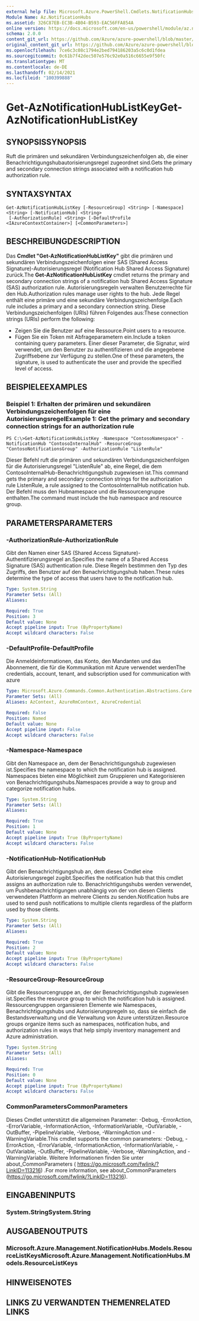 ```yaml
---
external help file: Microsoft.Azure.PowerShell.Cmdlets.NotificationHubs.dll-Help.xml
Module Name: Az.NotificationHubs
ms.assetid: 326C87EB-EC3B-4B04-B593-EAC56FFA854A
online version: https://docs.microsoft.com/en-us/powershell/module/az.notificationhubs/get-aznotificationhublistkey
schema: 2.0.0
content_git_url: https://github.com/Azure/azure-powershell/blob/master/src/NotificationHubs/NotificationHubs/help/Get-AzNotificationHubListKey.md
original_content_git_url: https://github.com/Azure/azure-powershell/blob/master/src/NotificationHubs/NotificationHubs/help/Get-AzNotificationHubListKey.md
ms.openlocfilehash: 7ce6c3c08c1794e2bed794186203a5c6c0d1fdea
ms.sourcegitcommit: 0c61b7f42dec507e576c92e0a516c6655e9f50fc
ms.translationtype: MT
ms.contentlocale: de-DE
ms.lasthandoff: 02/14/2021
ms.locfileid: "100399888"
---
```

# <span data-ttu-id="a20f6-101">Get-AzNotificationHubListKey</span><span class="sxs-lookup"><span data-stu-id="a20f6-101">Get-AzNotificationHubListKey</span></span>

## <span data-ttu-id="a20f6-102">SYNOPSIS</span><span class="sxs-lookup"><span data-stu-id="a20f6-102">SYNOPSIS</span></span>
<span data-ttu-id="a20f6-103">Ruft die primären und sekundären Verbindungszeichenfolgen ab, die einer Benachrichtigungshubautorisierungsregel zugeordnet sind.</span><span class="sxs-lookup"><span data-stu-id="a20f6-103">Gets the primary and secondary connection strings associated with a notification hub authorization rule.</span></span>

## <span data-ttu-id="a20f6-104">SYNTAX</span><span class="sxs-lookup"><span data-stu-id="a20f6-104">SYNTAX</span></span>

```
Get-AzNotificationHubListKey [-ResourceGroup] <String> [-Namespace] <String> [-NotificationHub] <String>
 [-AuthorizationRule] <String> [-DefaultProfile <IAzureContextContainer>] [<CommonParameters>]
```

## <span data-ttu-id="a20f6-105">BESCHREIBUNG</span><span class="sxs-lookup"><span data-stu-id="a20f6-105">DESCRIPTION</span></span>
<span data-ttu-id="a20f6-106">Das **Cmdlet "Get-AzNotificationHubListKey"** gibt die primären und sekundären Verbindungszeichenfolgen einer SAS (Shared Access Signature)-Autorisierungsregel (Notification Hub Shared Access Signature) zurück.</span><span class="sxs-lookup"><span data-stu-id="a20f6-106">The **Get-AzNotificationHubListKey** cmdlet returns the primary and secondary connection strings of a notification hub Shared Access Signature (SAS) authorization rule.</span></span>
<span data-ttu-id="a20f6-107">Autorisierungsregeln verwalten Benutzerrechte für den Hub.</span><span class="sxs-lookup"><span data-stu-id="a20f6-107">Authorization rules manage user rights to the hub.</span></span>
<span data-ttu-id="a20f6-108">Jede Regel enthält eine primäre und eine sekundäre Verbindungszeichenfolge.</span><span class="sxs-lookup"><span data-stu-id="a20f6-108">Each rule includes a primary and a secondary connection string.</span></span>
<span data-ttu-id="a20f6-109">Diese Verbindungszeichenfolgen (URIs) führen Folgendes aus:</span><span class="sxs-lookup"><span data-stu-id="a20f6-109">These connection strings (URIs) perform the following:</span></span>
- <span data-ttu-id="a20f6-110">Zeigen Sie die Benutzer auf eine Ressource.</span><span class="sxs-lookup"><span data-stu-id="a20f6-110">Point users to a resource.</span></span>
- <span data-ttu-id="a20f6-111">Fügen Sie ein Token mit Abfrageparametern ein.</span><span class="sxs-lookup"><span data-stu-id="a20f6-111">Include a token containing query parameters.</span></span>
<span data-ttu-id="a20f6-112">Einer dieser Parameter, die Signatur, wird verwendet, um den Benutzer zu authentifizieren und die angegebene Zugriffsebene zur Verfügung zu stellen.</span><span class="sxs-lookup"><span data-stu-id="a20f6-112">One of these parameters, the signature, is used to authenticate the user and provide the specified level of access.</span></span>

## <span data-ttu-id="a20f6-113">BEISPIELE</span><span class="sxs-lookup"><span data-stu-id="a20f6-113">EXAMPLES</span></span>

### <span data-ttu-id="a20f6-114">Beispiel 1: Erhalten der primären und sekundären Verbindungszeichenfolgen für eine Autorisierungsregel</span><span class="sxs-lookup"><span data-stu-id="a20f6-114">Example 1: Get the primary and secondary connection strings for an authorization rule</span></span>
```
PS C:\>Get-AzNotificationHubListKey -Namespace "ContosoNamespace" -NotificationHub "ContosoInternalHub" -ResourceGroup "ContosoNotificationsGroup" -AuthorizationRule "ListenRule"
```

<span data-ttu-id="a20f6-115">Dieser Befehl ruft die primären und sekundären Verbindungszeichenfolgen für die Autorisierungsregel "ListenRule" ab, eine Regel, die dem ContosoInternalHub-Benachrichtigungshub zugewiesen ist.</span><span class="sxs-lookup"><span data-stu-id="a20f6-115">This command gets the primary and secondary connection strings for the authorization rule ListenRule, a rule assigned to the ContosoInternalHub notification hub.</span></span>
<span data-ttu-id="a20f6-116">Der Befehl muss den Hubnamespace und die Ressourcengruppe enthalten.</span><span class="sxs-lookup"><span data-stu-id="a20f6-116">The command must include the hub namespace and resource group.</span></span>

## <span data-ttu-id="a20f6-117">PARAMETERS</span><span class="sxs-lookup"><span data-stu-id="a20f6-117">PARAMETERS</span></span>

### <span data-ttu-id="a20f6-118">-AuthorizationRule</span><span class="sxs-lookup"><span data-stu-id="a20f6-118">-AuthorizationRule</span></span>
<span data-ttu-id="a20f6-119">Gibt den Namen einer SAS (Shared Access Signature)-Authentifizierungsregel an.</span><span class="sxs-lookup"><span data-stu-id="a20f6-119">Specifies the name of a Shared Access Signature (SAS) authentication rule.</span></span>
<span data-ttu-id="a20f6-120">Diese Regeln bestimmen den Typ des Zugriffs, den Benutzer auf den Benachrichtigungshub haben.</span><span class="sxs-lookup"><span data-stu-id="a20f6-120">These rules determine the type of access that users have to the notification hub.</span></span>

```yaml
Type: System.String
Parameter Sets: (All)
Aliases:

Required: True
Position: 3
Default value: None
Accept pipeline input: True (ByPropertyName)
Accept wildcard characters: False
```

### <span data-ttu-id="a20f6-121">-DefaultProfile</span><span class="sxs-lookup"><span data-stu-id="a20f6-121">-DefaultProfile</span></span>
<span data-ttu-id="a20f6-122">Die Anmeldeinformationen, das Konto, den Mandanten und das Abonnement, die für die Kommunikation mit Azure verwendet werden</span><span class="sxs-lookup"><span data-stu-id="a20f6-122">The credentials, account, tenant, and subscription used for communication with azure</span></span>

```yaml
Type: Microsoft.Azure.Commands.Common.Authentication.Abstractions.Core.IAzureContextContainer
Parameter Sets: (All)
Aliases: AzContext, AzureRmContext, AzureCredential

Required: False
Position: Named
Default value: None
Accept pipeline input: False
Accept wildcard characters: False
```

### <span data-ttu-id="a20f6-123">-Namespace</span><span class="sxs-lookup"><span data-stu-id="a20f6-123">-Namespace</span></span>
<span data-ttu-id="a20f6-124">Gibt den Namespace an, dem der Benachrichtigungshub zugewiesen ist.</span><span class="sxs-lookup"><span data-stu-id="a20f6-124">Specifies the namespace to which the notification hub is assigned.</span></span>
<span data-ttu-id="a20f6-125">Namespaces bieten eine Möglichkeit zum Gruppieren und Kategorisieren von Benachrichtigungshubs.</span><span class="sxs-lookup"><span data-stu-id="a20f6-125">Namespaces provide a way to group and categorize notification hubs.</span></span>

```yaml
Type: System.String
Parameter Sets: (All)
Aliases:

Required: True
Position: 1
Default value: None
Accept pipeline input: True (ByPropertyName)
Accept wildcard characters: False
```

### <span data-ttu-id="a20f6-126">-NotificationHub</span><span class="sxs-lookup"><span data-stu-id="a20f6-126">-NotificationHub</span></span>
<span data-ttu-id="a20f6-127">Gibt den Benachrichtigungshub an, dem dieses Cmdlet eine Autorisierungsregel zugibt.</span><span class="sxs-lookup"><span data-stu-id="a20f6-127">Specifies the notification hub that this cmdlet assigns an authorization rule to.</span></span>
<span data-ttu-id="a20f6-128">Benachrichtigungshubs werden verwendet, um Pushbenachrichtigungen unabhängig von der von diesen Clients verwendeten Plattform an mehrere Clients zu senden.</span><span class="sxs-lookup"><span data-stu-id="a20f6-128">Notification hubs are used to send push notifications to multiple clients regardless of the platform used by those clients.</span></span>

```yaml
Type: System.String
Parameter Sets: (All)
Aliases:

Required: True
Position: 2
Default value: None
Accept pipeline input: True (ByPropertyName)
Accept wildcard characters: False
```

### <span data-ttu-id="a20f6-129">-ResourceGroup</span><span class="sxs-lookup"><span data-stu-id="a20f6-129">-ResourceGroup</span></span>
<span data-ttu-id="a20f6-130">Gibt die Ressourcengruppe an, der der Benachrichtigungshub zugewiesen ist.</span><span class="sxs-lookup"><span data-stu-id="a20f6-130">Specifies the resource group to which the notification hub is assigned.</span></span>
<span data-ttu-id="a20f6-131">Ressourcengruppen organisieren Elemente wie Namespaces, Benachrichtigungshubs und Autorisierungsregeln so, dass sie einfach die Bestandsverwaltung und die Verwaltung von Azure unterstützen.</span><span class="sxs-lookup"><span data-stu-id="a20f6-131">Resource groups organize items such as namespaces, notification hubs, and authorization rules in ways that help simply inventory management and Azure administration.</span></span>

```yaml
Type: System.String
Parameter Sets: (All)
Aliases:

Required: True
Position: 0
Default value: None
Accept pipeline input: True (ByPropertyName)
Accept wildcard characters: False
```

### <span data-ttu-id="a20f6-132">CommonParameters</span><span class="sxs-lookup"><span data-stu-id="a20f6-132">CommonParameters</span></span>
<span data-ttu-id="a20f6-133">Dieses Cmdlet unterstützt die allgemeinen Parameter: -Debug, -ErrorAction, -ErrorVariable, -InformationAction, -InformationVariable, -OutVariable, -OutBuffer, -PipelineVariable, -Verbose, -WarningAction und -WarningVariable.</span><span class="sxs-lookup"><span data-stu-id="a20f6-133">This cmdlet supports the common parameters: -Debug, -ErrorAction, -ErrorVariable, -InformationAction, -InformationVariable, -OutVariable, -OutBuffer, -PipelineVariable, -Verbose, -WarningAction, and -WarningVariable.</span></span> <span data-ttu-id="a20f6-134">Weitere Informationen finden Sie unter about_CommonParameters ( https://go.microsoft.com/fwlink/?LinkID=113216) .</span><span class="sxs-lookup"><span data-stu-id="a20f6-134">For more information, see about_CommonParameters (https://go.microsoft.com/fwlink/?LinkID=113216).</span></span>

## <span data-ttu-id="a20f6-135">EINGABEN</span><span class="sxs-lookup"><span data-stu-id="a20f6-135">INPUTS</span></span>

### <span data-ttu-id="a20f6-136">System.String</span><span class="sxs-lookup"><span data-stu-id="a20f6-136">System.String</span></span>

## <span data-ttu-id="a20f6-137">AUSGABEN</span><span class="sxs-lookup"><span data-stu-id="a20f6-137">OUTPUTS</span></span>

### <span data-ttu-id="a20f6-138">Microsoft.Azure.Management.NotificationHubs.Models.ResourceListKeys</span><span class="sxs-lookup"><span data-stu-id="a20f6-138">Microsoft.Azure.Management.NotificationHubs.Models.ResourceListKeys</span></span>

## <span data-ttu-id="a20f6-139">HINWEISE</span><span class="sxs-lookup"><span data-stu-id="a20f6-139">NOTES</span></span>

## <span data-ttu-id="a20f6-140">LINKS ZU VERWANDTEN THEMEN</span><span class="sxs-lookup"><span data-stu-id="a20f6-140">RELATED LINKS</span></span>



